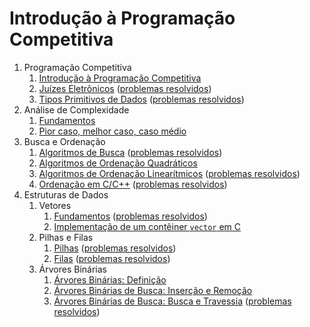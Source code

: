 # Introdução à Programação Competitiva

1. Programação Competitiva
    1. [Introdução à Programação Competitiva](Introducao/slides/introducao_a_programacao_competitiva/introducao_a_programacao_competitiva.pdf)
    1. [Juízes Eletrônicos](Introducao/slides/juizes_eletronicos/juizes_eletronicos.pdf) ([problemas resolvidos](problems/juizes_eletronicos/juizes_eletronicos.pdf))
    1. [Tipos Primitivos de Dados](Introducao/slides/tipos_primitivos/tipos_primitivos.pdf) ([problemas resolvidos](problems/tipos_primitivos/tipos_primitivos.pdf))
1. Análise de Complexidade
    1. [Fundamentos](Introducao/slides/analise_de_complexidade-fundamentos/analise_de_complexidade-fundamentos.pdf)
    1. [Pior caso, melhor caso, caso médio](Introducao/slides/analise_de_complexidade-calculo/analise_de_complexidade-calculo.pdf)
1. Busca e Ordenação
    1. [Algoritmos de Busca](Introducao/slides/algoritmos_de_busca/algoritmos_de_busca.pdf) ([problemas resolvidos](problems/algoritmos_de_busca/algoritmos_de_busca.pdf))
    1. [Algoritmos de Ordenação Quadráticos](slides/algoritmos_de_ordenacao_quadraticos/algoritmos_de_ordenacao_quadraticos.pdf)
    1. [Algoritmos de Ordenação Linearítmicos](slides/algoritmos_de_ordenacao_linearitmicos/algoritmos_de_ordenacao_linearitmicos.pdf) ([problemas resolvidos](problems/algoritmos_de_ordenacao_linearitmicos/algoritmos_de_ordenacao_linearitmicos.pdf))
    1. [Ordenação em C/C++](slides/ordenacao_em_Cpp/ordenacao_em_Cpp.pdf) ([problemas resolvidos](problems/ordenacao_em_Cpp/ordenacao_em_Cpp.pdf))
1. Estruturas de Dados
    1. Vetores
        1. [Fundamentos](Estruturas_de_Dados/slides/vetores_fundamentos/vetores_fundamentos.pdf) ([problemas resolvidos](Estruturas_de_Dados/problems/vetores_fundamentos/vetores_fundamentos.pdf))
        1. [Implementação de um contêiner `vector` em C](Estruturas_de_Dados/slides/vetores_implementacao/vetores_implementacao.pdf) 
    1. Pilhas e Filas
        1. [Pilhas](Estruturas_de_Dados/slides/pilhas/pilhas.pdf) ([problemas resolvidos](Estruturas_de_Dados/problems/pilhas/PF-2.pdf))
        1. [Filas](Estruturas_de_Dados/slides/filas/filas.pdf) ([problemas resolvidos](Estruturas_de_Dados/problems/filas/filas.pdf))
    1. Árvores Binárias
        1. [Árvores Binárias: Definição](Estruturas_de_Dados/slides/arvore_binaria-definicao/arvore_binaria-definicao.pdf)
        1. [Árvores Binárias de Busca: Inserção e Remoção](Estruturas_de_Dados/slides/arvore_binaria_de_busca-insercao_e_remocao/arvore_binaria_de_busca-insercao_e_remocao.pdf)
        1. [Árvores Binárias de Busca: Busca e Travessia](Estruturas_de_Dados/slides/arvore_binaria_de_busca-busca_e_travessia/arvore_binaria_de_busca-busca_e_travessia.pdf) ([problemas resolvidos](Estruturas_de_Dados/problems/arvore_binaria_de_busca-busca_e_travessia/arvore_binaria_de_busca-busca_e_travessia.pdf))
